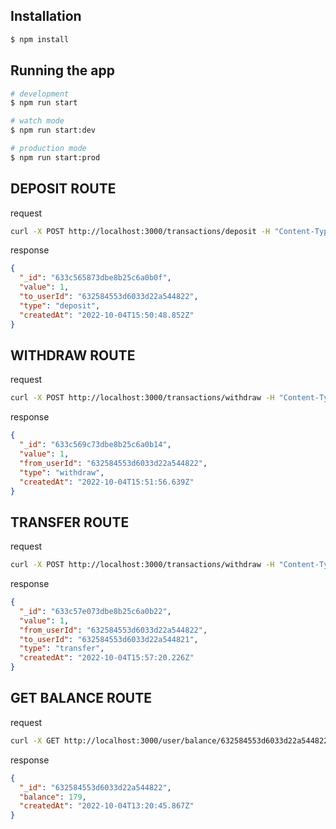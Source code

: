 ## Installation

```bash
$ npm install
```

## Running the app

```bash
# development
$ npm run start

# watch mode
$ npm run start:dev

# production mode
$ npm run start:prod
```
## DEPOSIT ROUTE
request
```bash
curl -X POST http://localhost:3000/transactions/deposit -H "Content-Type: application/json" -d '{"value":"123", "to": "632584553d6033d22a544822"}'

```

response
```json
{
  "_id": "633c565873dbe8b25c6a0b0f",
  "value": 1,
  "to_userId": "632584553d6033d22a544822",
  "type": "deposit",
  "createdAt": "2022-10-04T15:50:48.852Z"
}
```

## WITHDRAW ROUTE
request
```bash
curl -X POST http://localhost:3000/transactions/withdraw -H "Content-Type: application/json" -d '{"value":"123", "from": "632584553d6033d22a544822"}'

```

response
```json
{
  "_id": "633c569c73dbe8b25c6a0b14",
  "value": 1,
  "from_userId": "632584553d6033d22a544822",
  "type": "withdraw",
  "createdAt": "2022-10-04T15:51:56.639Z"
}
```

## TRANSFER ROUTE
request
```bash
curl -X POST http://localhost:3000/transactions/withdraw -H "Content-Type: application/json" -d '{"value":"123", "from": "632584553d6033d22a544822", to: "632584553d6033d22a544821", from: "632584553d6033d22a544822"}'
```

response
```json
{
  "_id": "633c57e073dbe8b25c6a0b22",
  "value": 1,
  "from_userId": "632584553d6033d22a544822",
  "to_userId": "632584553d6033d22a544821",
  "type": "transfer",
  "createdAt": "2022-10-04T15:57:20.226Z"
}
```


## GET BALANCE ROUTE
request
```bash
curl -X GET http://localhost:3000/user/balance/632584553d6033d22a544822 -H "Content-Type: application/json"
```

response
```json
{
  "_id": "632584553d6033d22a544822",
  "balance": 179,
  "createdAt": "2022-10-04T13:20:45.867Z"
}
```

